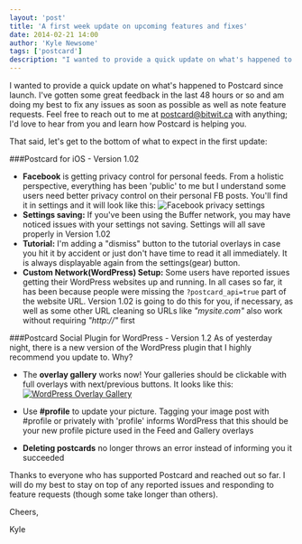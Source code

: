 ```yaml
---
layout: 'post'
title: 'A first week update on upcoming features and fixes'
date: 2014-02-21 14:00
author: 'Kyle Newsome'
tags: ['postcard']
description: "I wanted to provide a quick update on what's happened to Postcard since launch"
---
```


I wanted to provide a quick update on what's happened to Postcard since launch. I've gotten some great feedback in the last
48 hours or so and am doing my best to fix any issues as soon as possible as well as note feature requests. Feel free to reach
out to me at [postcard@bitwit.ca](mailto:postcard@bitwit.ca) with anything; I'd love to hear from you and learn how Postcard is helping you.

That said, let's get to the bottom of what to expect in the first update:

###Postcard for iOS - Version 1.02

- **Facebook** is getting privacy control for personal feeds. From a holistic perspective, everything has been 'public' to
me but I understand some users need better privacy control on their personal FB posts. You'll find it in settings
and it will look like this:
![Facebook privacy settings](https://s3.amazonaws.com/postcard-social/facebook-postcard-privacy.jpg)
- **Settings saving:** If you've been using the Buffer network, you may have noticed issues with your settings not saving. Settings will all
save properly in Version 1.02
- **Tutorial:** I'm adding a "dismiss" button to the tutorial overlays in case you hit it by accident or just don't have time to read
it all immediately. It is always displayable again from the settings(gear) button.
- **Custom Network(WordPress) Setup:** Some users have reported issues getting their WordPress websites up and running. In all cases so far, it has been because
people were missing the `?postcard_api=true` part of the website URL. Version 1.02 is going to do this for you,
if necessary, as well as some other URL cleaning so URLs like *"mysite.com"* also work without requiring *"http://"* first

###Postcard Social Plugin for WordPress - Version 1.2
As of yesterday night, there is a new version of the WordPress plugin that I highly recommend you update to. Why?

- The **overlay gallery** works now! Your galleries should be clickable with full overlays with next/previous
buttons. It looks like this:
<br />[![WordPress Overlay Gallery](https://s3.amazonaws.com/postcard-social/postcard-gallery-small.jpg)](https://s3.amazonaws.com/postcard-social/postcard-gallery-large.jpg)

- Use **#profile** to update your picture. Tagging your image post with #profile or privately with 'profile' informs WordPress
that this should be your new profile picture used in the Feed and Gallery overlays
- **Deleting postcards** no longer throws an error instead of informing you it succeeded

Thanks to everyone who has supported Postcard and reached out so far. I will do my best to stay on top of any reported
issues and responding to feature requests (though some take longer than others).

Cheers,

Kyle